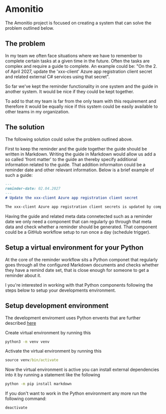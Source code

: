 # Amonitio
The Amonitio project is focused on creating a system that can solve the problem outlined below.

## The problem
In my team we often face situations where we have to remember to complete certain tasks at a given time in the future. Often the tasks are complex and require a guide to complete. An example could be: "On the 2. of April 2027, update the 'xxx-client' Azure app registration client secret and related external C# services using that secret".

So far we've kept the reminder functionality in one system and the guide in another system. It would be nice if they could be kept together.

To add to that my team is far from the only team with this requirement and therefore it would be equally nice if this system could be easily available to other teams in my organization.

## The solution
The following solution could solve the problem outlined above.

First to keep the reminder and the guide together the guide should be written in Markdown. Writing the guide in Markdown would allow us add a so called 'front matter' to the guide an thereby specify additional information related to the guide. That addition informaiton could be a reminder date and other relevant information. Below is a brief example of such a guide:

```markdown
---
reminder-date: 02.04.2027
---
# Update the xxx-client Azure app registration client secret

The xxx-client Azure app registration client secrets is updated by completing the following steps...
```
Having the guide and related meta data connetected such as a reminder date we only need a component that can regularly go through that meta data and check whether a reminder should be generated. That component could be a GitHub workflow setup to run once a day (schedule trigger).

## Setup a virtual environment for your Python
At the core of the reminder workflow sits a Python componet that regularly goes through all the configured Markdown documents and checks whether they have a remind date set, that is close enough for someone to get a reminder about it.

I you're interested in working with that Python components following the steps below to setup your developments environment.

## Setup development environment
The development enviroment uses Python envents that are further described [here](https://realpython.com/python-virtual-environments-a-primer/)

Create virtual environment by running this
```cmd
python3 -m venv venv
```

Activate the virtual environment by running this 
```cmd
source venv/bin/activate
```

Now the virtual environment is active you can install external dependencies into it by running a statement like the following
```cmd
python -m pip install markdown
```

If you don't want to work in the Python environment any more run the following command:
```cmd
deactivate
```

